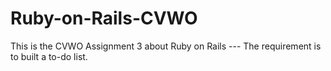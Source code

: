 # Ruby-on-Rails-CVWO
This is the CVWO Assignment 3 about Ruby on Rails --- The requirement is to built a to-do list.
